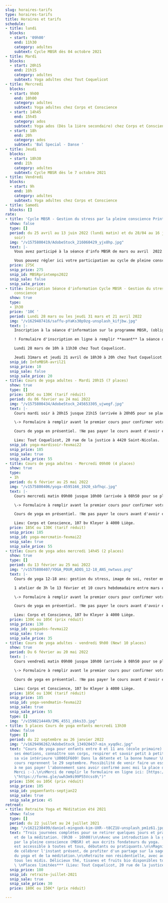 ```yaml
---
slug: horaires-tarifs
type: horaires-tarifs
title: Horaires et tarifs
schedule:
- title: lundi
  blocks:
  - start: '09h00'
    end: 11h30
    category: adultes
    subtext: Cycle MBSR dès 04 octobre 2021
- title: Mardi
  blocks:
  - start: 20h15
    end: 21h15
    category: adultes
    subtext: Yoga adultes chez Tout Coquelicot
- title: Mercredi
  blocks:
  - start: 9h00
    end: 10h00
    category: adultes
    subtext: Yoga adultes chez Corps et Conscience
  - start: 14h45
    end: 15h45
    category: ados
    subtext: Yoga ados (Dès la 1ière secondaire) chez Corps et Conscience
  - start: 18h
    end: 20h
    category: ados
    subtext: 'Bal Special - Danse '
- title: Jeudi
  blocks:
  - start: 18h30
    end: 21h
    category: adultes
    subtext: Cycle MBSR dès le 7 octobre 2021
- title: Vendredi
  blocks:
  - start: 9h
    end: 10h
    category: adultes
    subtext: Yoga adultes chez Corps et Conscience
- title: Samedi
  blocks: []
rate:
- title: 'Cycle MBSR - Gestion du stress par la pleine conscience Printemps 2022 '
  show: false
  type: []
  period: du 25 avril au 13 juin 2022 (lundi matin) et du 28/04 au 16 juin 2022 (jeudi
    soir)
  img: "/v1575800419/AdobeStock_216060429_yjx8hp.jpg"
  text: |-
    Vous avez participé à la séance d'info MBSR de mars ou avril  2022.

    Vous pouvez régler ici votre participation au cycle de pleine conscience MBSR.
  price: 275€
  snip_price: 275
  snip_id: MBSRprintemps2022
  snip_sale: false
  snip_sale_price: 
- title: Inscription Séance d'information Cycle MBSR - Gestion du stress par la pleine
    conscience
  show: true
  type:
  - 1h30
  price: '10€ '
  period: Lundi 28 mars ou les jeudi 31 mars et 21 avril 2022
  img: "/v1629487416/saffu-pYaKs30p9zg-unsplash_kifjbw.jpg"
  text: |-
    Inscription à la séance d'information sur le programme MBSR, (obligatoire en vue d'une inscription au cycle de 8 semaines)

    ! Formulaire d'inscription en ligne à remplir **avant** la séance d'info si possible: [https://forms.gle/paLPiQk8EqsSDaqx7](https://forms.gle/paLPiQk8EqsSDaqx7 "https://forms.gle/paLPiQk8EqsSDaqx7")

    Lundi 28 mars de 10h à 11h30 chez Tout Coquelicot.

    Jeudi 31mars et jeudi 21 avril de 18h30 à 20h chez Tout Coquelicot.
  snip_id: InfoMBSR-avril21
  snip_price: 10
  snip_sale: false
  snip_sale_price: 20
- title: Cours de yoga adultes - Mardi 20h15 (7 places)
  show: true
  type: []
  price: 185€ ou 130€ (tarif réduit)
  period: du 06 février au 24 mai 2022
  img: "/v1575800434/AdobeStock_245653305_ujwegf.jpg"
  text: |-
    Cours mardi soir à 20h15 jusque 21h15 (arrivée à 20h05 pour se placer dans la salle), 1 atelier de 3h en février et 10 cours hebdomadaire entre mars et mai 2022.

    \-> Formulaire à remplir avant le premier cours pour confirmer votre inscription avec le paiement: [https://forms.gle/ma642HhS8E2C6t2B6](https://forms.gle/ma642HhS8E2C6t2B6 "https://forms.gle/ma642HhS8E2C6t2B6")

    Cours de yoga en présentiel. !Ne pas payer le cours avant d'avoir eu ma confirmation qu'il reste bien des places. Merci :-).

    Lieu: Tout Coquelicot, 20 rue de la justice à 4420 Saint-Nicolas.
  snip_id: yoga-mardisoir-fevmai22
  snip_price: 185
  snip_sale: true
  snip_sale_price: 55
- title: Cours de yoga adultes - Mercredi 09h00 (4 places)
  show: true
  type:
  - 1h
  period: du 6 février au 25 mai 2022
  img: "/v1575800406/yoga-4595166_1920_sbfhqc.jpg"
  text: |-
    Cours mercredi matin 09h00 jusque 10h00 (arrivée à 08h50 pour se placer dans la salle), 1 atelier de 3h le 6 février et 10 cours hebdomadaire entre mars et mai 2022.

    \-> Formulaire à remplir avant le premier cours pour confirmer votre inscription avec le paiement: [https://forms.gle/ma642HhS8E2C6t2B6](https://forms.gle/ma642HhS8E2C6t2B6 "https://forms.gle/ma642HhS8E2C6t2B6")

    Cours de yoga en présentiel. !Ne pas payer le cours avant d'avoir eu ma confirmation qu'il reste bien des places. Merci :-).

    Lieu: Corps et Conscience, 107 bv Kleyer à 4000 Liège.
  price: 185€ ou 130€ (tarif réduit)
  snip_price: 185
  snip_id: yoga-mercmatin-fevmai22
  snip_sale: true
  snip_sale_price: 55
- title: Cours de yoga ados mercredi 14h45 (2 places)
  show: true
  type: []
  period: du 13 février au 25 mai 2022
  img: "/v1575800407/YOGA_POUR_ADOS_12-18_ANS_nwtwus.png"
  text: |-
    Cours de yoga 12-18 ans: gestion du stress, image de soi, rester en lien avec son corps qui évolue, améliorer sa posture et sa respiration. Respirer et savoir petit à petit apprivoiser sa vie intérieure.

    1 atelier de 3h le 13 février et 10 cours hebdomadaire entre mars et mai 2022.

    \-> Formulaire à remplir avant le premier cours pour confirmer votre inscription avec le paiement: [https://forms.gle/ma642HhS8E2C6t2B6](https://forms.gle/ma642HhS8E2C6t2B6 "https://forms.gle/ma642HhS8E2C6t2B6")

    Cours de yoga en présentiel. !Ne pas payer le cours avant d'avoir eu ma confirmation qu'il reste bien des places. Merci :-).

    Lieu: Corps et Conscience, 107 bv Kleyer à 4000 Liège.
  price: 130€ ou 105€ (prix réduit)
  snip_price: 130
  snip_id: yoagados-fevmai22
  snip_sale: true
  snip_sale_price: 35
- title: Cours de yoga adultes - vendredi 9h00 (New! 10 places)
  show: true
  period: Du 6 février au 20 mai 2022
  text: |-
    Cours vendredi matin 09h00 jusque 10h00 (arrivée à 08h50 pour se placer dans la salle), 1 atelier de 3h le 6 février et 10 cours hebdomadaire entre mars et mai 2022.

    \-> Formulaire à remplir avant le premier cours pour confirmer votre inscription avec le paiement: [https://forms.gle/ma642HhS8E2C6t2B6](https://forms.gle/ma642HhS8E2C6t2B6 "https://forms.gle/ma642HhS8E2C6t2B6")

    Cours de yoga en présentiel. !Ne pas payer le cours avant d'avoir eu ma confirmation qu'il reste bien des places. Merci :-).

    Lieu: Corps et Conscience, 107 bv Kleyer à 4000 Liège.
  price: 185€ ou 130€ (tarif réduit)
  snip_price: 185
  snip_id: yoga-vendmatin-fevmai22
  snip_sale: true
  snip_sale_price: 55
  type: []
  img: "/v1598214449/IMG_4551_zbks33.jpg"
- title: 5 places Cours de yoga enfants mercredi 13h30
  show: false
  type: []
  period: du 22 septembre au 26 janvier 2022
  img: "/v1629496262/AdobeStock_134920437-min_xyqdkc.jpg"
  text: "Cours de yoga pour enfants entre 8 et 11 ans (école primaire).\n\nConnaître
    ses émotions, connaître son corps, respirer et savoir petit à petit apprivoiser
    sa vie intérieure \U0001F609! Dans la détente et la bonne humeur \U0001F642!\n\nLes
    cours reprennent le 29 septembre. Possibilité de venir faire un essai gratuitement.\n\nAttention
    à ne pas payer l'abonnement sans avoir confirmé avec moi la place disponible.
    Merci :-).\n\nMerci de remplir le formulaire en ligne ici: [https://forms.gle/uwh3m9i99P55Vcss9](https://forms.gle/uwh3m9i99P55Vcss9
    \"https://forms.gle/uwh3m9i99P55Vcss9\")"
  price: 150€ ou 105€ (prix réduit)
  snip_price: 105
  snip_id: yogaenfants-septjan22
  snip_sale: true
  snip_sale_price: 45
retreat:
- title: Retraite Yoga et Méditation été 2021
  show: false
  type: []
  period: du 22 juillet au 24 juillet 2021
  img: "/v1621238499/daniel-mingook-kim-UXR--t8CZ1U-unsplash_pm1z61.jpg"
  text: "Trois journées complètes pour se retirer quelques jours et pratiquer du yoga
    et de la méditation. (9h30 - 16h00)\n\nAvec une introduction à la gestion du stress
    par la pleine conscience (MBSR) et aux écrits fondateurs du yoga.  \nLa retraite
    est accessible à toutes et tous, débutants ou pratiquants.\n\nMagnifique manière
    de célébrer l'instant présent, de profiter d'un partage sur la sagesse millénaire
    du yoga et de la méditation.\n\nRetraite non résidentielle, avec auberge espagnole
    tous les midis. Délicieux thé, tisanes et fruits bio disponibles toute la journée.
    \ \nPlaces limitées*** (Lieu: Tout Coquelicot, 20 rue de la justice à 4420 Saint-Nicolas)"
  snip_price: 180
  snip_id: retraite-juillet-2021
  snip_sale: true
  snip_sale_price: 30
  price: 180€ ou 150€* (prix réduit)

---
```

